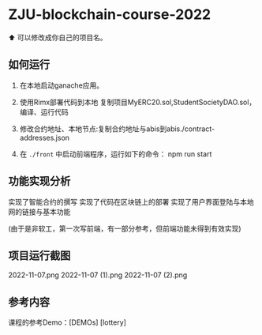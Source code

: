 # ZJU-blockchain-course-2022

⬆ 可以️修改成你自己的项目名。



## 如何运行

1. 在本地启动ganache应用。

2. 使用Rimx部署代码到本地
   复制项目MyERC20.sol,StudentSocietyDAO.sol，编译、运行代码

3. 修改合约地址、本地节点:复制合约地址与abis到abis./contract-addresses.json

4. 在 `./front` 中启动前端程序，运行如下的命令：
    npm run start

## 功能实现分析
实现了智能合约的撰写
实现了代码在区块链上的部署
实现了用户界面登陆与本地网的链接与基本功能

(由于是非软工，第一次写前端，有一部分参考，但前端功能未得到有效实现)

## 项目运行截图
2022-11-07.png
2022-11-07 (1).png
2022-11-07 (2).png

## 参考内容

课程的参考Demo：[DEMOs]
               [lottery]
